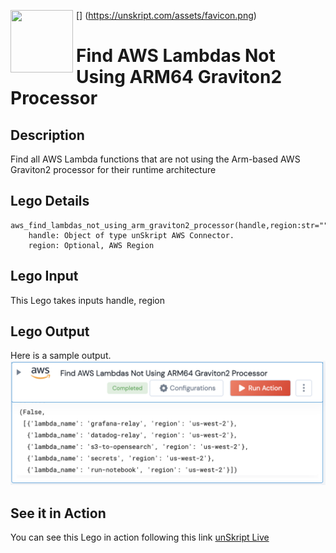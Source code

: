 [<img align="left" src="https://unskript.com/assets/favicon.png" width="100" height="100" style="padding-right: 5px">]
(https://unskript.com/assets/favicon.png)
<h1>Find AWS Lambdas Not Using ARM64 Graviton2 Processor</h1>

## Description
Find all AWS Lambda functions that are not using the Arm-based AWS Graviton2 processor for their runtime architecture

## Lego Details
	aws_find_lambdas_not_using_arm_graviton2_processor(handle,region:str="")
		handle: Object of type unSkript AWS Connector.
		region: Optional, AWS Region

## Lego Input
This Lego takes inputs handle, region

## Lego Output
Here is a sample output.
<img src="./1.png">

## See it in Action

You can see this Lego in action following this link [unSkript Live](https://us.app.unskript.io)